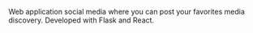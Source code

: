 Web application social media where you can post your favorites media discovery.
Developed with Flask and React.
